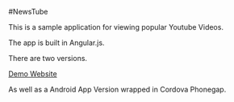 #NewsTube 

This is a sample application for viewing popular Youtube Videos. 

The app is built in Angular.js. 

There are two versions. 

[Demo Website](http://loony-coast-7225.herokuapp.com/)

As well as a Android App Version wrapped in Cordova Phonegap. 

